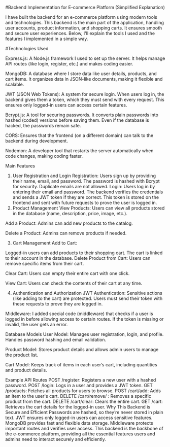 #Backend Implementation for E-commerce Platform (Simplified Explanation)

I have built the backend for an e-commerce platform using modern tools and technologies. This backend is the main part of the application, handling user accounts, product information, and shopping carts. It ensures smooth and secure user experiences. Below, I'll explain the tools I used and the features I implemented in a simple way.

#Technologies Used

Express.js:
A Node.js framework I used to set up the server. It helps manage API routes (like login, register, etc.) and makes coding easier.

MongoDB:
A database where I store data like user details, products, and cart items. It organizes data in JSON-like documents, making it flexible and scalable.

JWT (JSON Web Tokens):
A system for secure login. When users log in, the backend gives them a token, which they must send with every request. This ensures only logged-in users can access certain features.

Bcrypt.js:
A tool for securing passwords. It converts plain passwords into hashed (coded) versions before saving them. Even if the database is hacked, the passwords remain safe.

CORS:
Ensures that the frontend (on a different domain) can talk to the backend during development.

Nodemon:
A developer tool that restarts the server automatically when code changes, making coding faster.

Main Features
1. User Registration and Login
Registration:
Users sign up by providing their name, email, and password.
The password is hashed with Bcrypt for security.
Duplicate emails are not allowed.
Login:
Users log in by entering their email and password.
The backend verifies the credentials and sends a JWT token if they are correct.
This token is stored on the frontend and sent with future requests to prove the user is logged in.
2. Product Management
View Products:
Users can view all products stored in the database (name, description, price, image, etc.).

Add a Product:
Admins can add new products to the catalog.

Delete a Product:
Admins can remove products if needed.

3. Cart Management
Add to Cart:

Logged-in users can add products to their shopping cart.
The cart is linked to their account in the database.
Delete Product from Cart:
Users can remove specific items from their cart.

Clear Cart:
Users can empty their entire cart with one click.

View Cart:
Users can check the contents of their cart at any time.

4. Authentication and Authorization
JWT Authentication:
Sensitive actions (like adding to the cart) are protected. Users must send their token with these requests to prove they are logged in.

Middleware:
I added special code (middleware) that checks if a user is logged in before allowing access to certain routes. If the token is missing or invalid, the user gets an error.

Database Models
User Model:
Manages user registration, login, and profile. Handles password hashing and email validation.

Product Model:
Stores product details and allows admin users to manage the product list.

Cart Model:
Keeps track of items in each user’s cart, including quantities and product details.

Example API Routes
POST /register: Registers a new user with a hashed password.
POST /login: Logs in a user and provides a JWT token.
GET /products: Fetches all products for users to browse.
POST /cart/add: Adds an item to the user's cart.
DELETE /cart/remove/
: Removes a specific product from the cart.
DELETE /cart/clear: Clears the entire cart.
GET /cart: Retrieves the cart details for the logged-in user.
Why This Backend is Secure and Efficient
Passwords are hashed, so they’re never stored in plain text.
JWT ensures only logged-in users can access sensitive features.
MongoDB provides fast and flexible data storage.
Middleware protects important routes and verifies user access.
This backend is the backbone of the e-commerce platform, providing all the essential features users and admins need to interact securely and efficiently.
